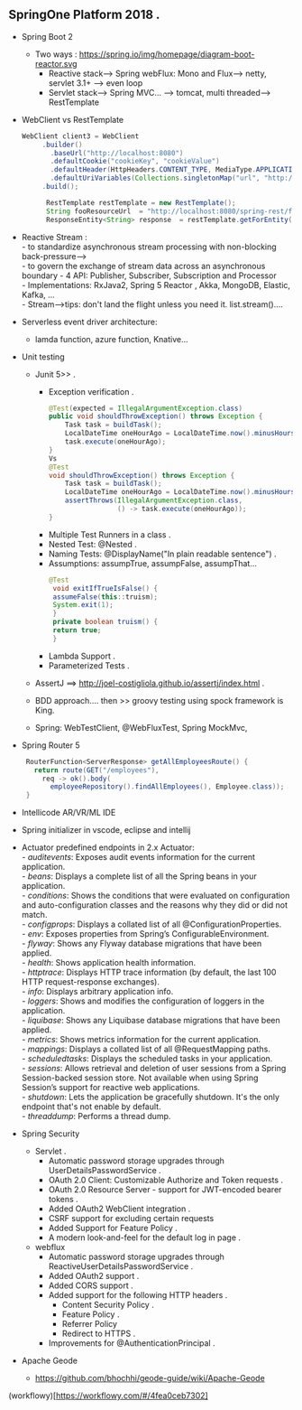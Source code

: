 SpringOne Platform 2018 . 
---  
* Spring Boot 2
    * Two ways : https://spring.io/img/homepage/diagram-boot-reactor.svg 
      * Reactive stack--> Spring webFlux: Mono and Flux--> netty, servlet 3.1+ --> even loop
      * Servlet stack--> Spring MVC... --> tomcat, multi threaded--> RestTemplate
      
* WebClient vs RestTemplate
   ```java
   WebClient client3 = WebClient
        .builder()
          .baseUrl("http://localhost:8080")
          .defaultCookie("cookieKey", "cookieValue")
          .defaultHeader(HttpHeaders.CONTENT_TYPE, MediaType.APPLICATION_JSON_VALUE)
          .defaultUriVariables(Collections.singletonMap("url", "http://localhost:8080"))
        .build();
 	```
  ```java
        RestTemplate restTemplate = new RestTemplate();
        String fooResourceUrl  = "http://localhost:8080/spring-rest/foos";
        ResponseEntity<String> response  = restTemplate.getForEntity(fooResourceUrl + "/1", String.class);
    ```  
* Reactive Stream :  
      - to standardize asynchronous stream processing with non-blocking  back-pressure-->  
      - to govern the exchange of stream data across an asynchronous boundary
      - 4 API: Publisher, Subscriber, Subscription and Processor    
      - Implementations:    RxJava2, Spring 5 Reactor , Akka, MongoDB, Elastic, Kafka, ...                                                                                                                                                                                                                                                                                                                                                                                                                 
      - Stream-->tips: don't land the flight unless you need it. list.stream().... 
      
* Serverless event driver architecture:
    - lamda function, azure function, Knative... 
* Unit testing
   * Junit 5>> .      
       - Exception verification . 
           ```java
           @Test(expected = IllegalArgumentException.class)
           public void shouldThrowException() throws Exception {
               Task task = buildTask();
               LocalDateTime oneHourAgo = LocalDateTime.now().minusHours(1);
               task.execute(oneHourAgo);
           }
           Vs
           @Test
           void shouldThrowException() throws Exception {
               Task task = buildTask();
               LocalDateTime oneHourAgo = LocalDateTime.now().minusHours(1);
               assertThrows(IllegalArgumentException.class,
                            () -> task.execute(oneHourAgo));
           }
           ```
       - Multiple Test Runners in a class . 
       - Nested Test: @Nested . 
       - Naming Tests: @DisplayName("In plain readable sentence") .    
       - Assumptions: assumpTrue, assumpFalse, assumpThat...  
            ```java
            @Test
             void exitIfTrueIsFalse() {
             assumeFalse(this::truism);
             System.exit(1);
             }
             private boolean truism() {
             return true;
             }
            ```
        - Lambda Support . 
        - Parameterized Tests . 

   * AssertJ ==> http://joel-costigliola.github.io/assertj/index.html .  
   * BDD approach.... then >> groovy testing using spock framework is King.  
   * Spring: WebTestClient, @WebFluxTest, Spring MockMvc,  
      
* Spring Router 5
   ```java @Bean
    RouterFunction<ServerResponse> getAllEmployeesRoute() {
      return route(GET("/employees"), 
        req -> ok().body(
          employeeRepository().findAllEmployees(), Employee.class));
    }
    ```
* Intellicode AR/VR/ML IDE

* Spring initializer in vscode, eclipse and intellij

* Actuator
        predefined endpoints in 2.x Actuator:  
        - *auditevents*: Exposes audit events information for the current application.  
        - *beans*: Displays a complete list of all the Spring beans in your application.  
        - *conditions*: Shows the conditions that were evaluated on configuration and auto-configuration classes and the reasons why they did or did not match.  
        - *configprops*: Displays a collated list of all @ConfigurationProperties.  
        - *env*: Exposes properties from Spring’s ConfigurableEnvironment.  
        - *flyway*: Shows any Flyway database migrations that have been applied.  
        - *health*: Shows application health information.  
        - *httptrace*: Displays HTTP trace information (by default, the last 100 HTTP request-response exchanges).  
        - *info*: Displays arbitrary application info.  
        - *loggers*: Shows and modifies the configuration of loggers in the application.  
        - *liquibase*: Shows any Liquibase database migrations that have been applied.  
        - *metrics*: Shows metrics information for the current application.  
        - *mappings*: Displays a collated list of all @RequestMapping paths.  
        - *scheduledtasks*: Displays the scheduled tasks in your application.  
        - *sessions*: Allows retrieval and deletion of user sessions from a Spring Session-backed session store. Not available when using Spring Session’s support for reactive web applications.  
        - *shutdown*: Lets the application be gracefully shutdown. It's the only endpoint that's not enable by default.  
        - *threaddump*: Performs a thread dump. 
        
* Spring Security
   
    * Servlet . 
      - Automatic password storage upgrades through UserDetailsPasswordService . 
      - OAuth 2.0 Client: Customizable Authorize and Token requests . 
      - OAuth 2.0 Resource Server - support for JWT-encoded bearer tokens . 
      - Added OAuth2 WebClient integration . 
      - CSRF support for excluding certain requests  
      - Added Support for Feature Policy . 
      - A modern look-and-feel for the default log in page . 
    * webflux
      - Automatic password storage upgrades through ReactiveUserDetailsPasswordService . 
      - Added OAuth2 support .   
      - Added CORS support . 
      - Added support for the following HTTP headers . 
        - Content Security Policy . 
        - Feature Policy . 
        - Referrer Policy  
        - Redirect to HTTPS . 
      - Improvements for @AuthenticationPrincipal . 
      
* Apache Geode 
   - https://github.com/bhochhi/geode-guide/wiki/Apache-Geode 
   
   
(workflowy)[https://workflowy.com/#/4fea0ceb7302]
